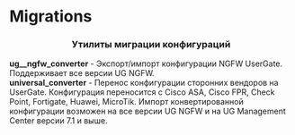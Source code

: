 # Migrations
<h3 align="center">Утилиты миграции конфигураций</h3>

<b>ug__ngfw_converter</b> - Экспорт/импорт конфигурации NGFW UserGate. Поддерживает все версии UG NGFW.<br>
<b>universal_converter</b> - Перенос конфигурации сторонних вендоров на UserGate. Конфигурация переносится с Cisco ASA,
Cisco FPR, Check Point, Fortigate, Huawei, MicroTik. Импорт конвертированной конфигурации возможен на все версии UG NGFW
и на UG Management Center версии 7.1 и выше.<br>
